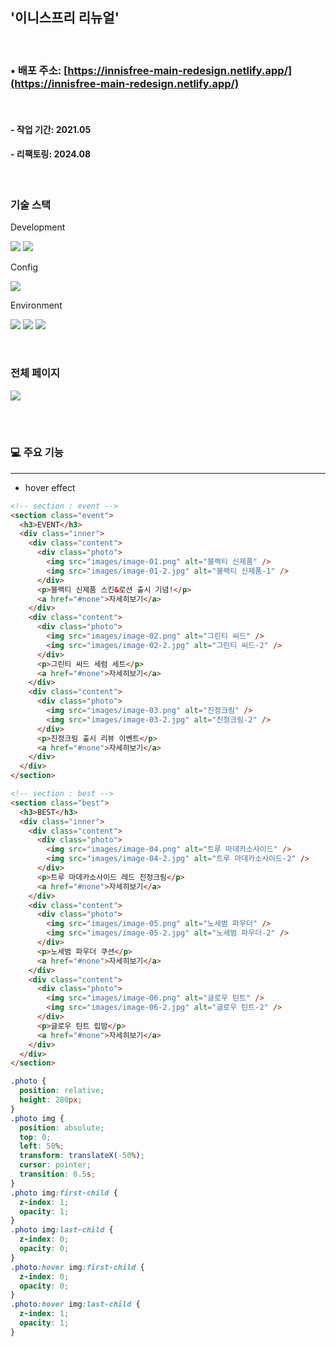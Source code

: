 ## '이니스프리 리뉴얼'

<br>

### • 배포 주소: [https://innisfree-main-redesign.netlify.app/](https://innisfree-main-redesign.netlify.app/)

<br>

#### - 작업 기간: 2021.05

#### - 리팩토링: 2024.08

<br>

### 기술 스택

Development

<p>
<img src="https://img.shields.io/badge/HTML5-E34F26?style=flat&logo=HTML5&logoColor=white" />
<img src="https://img.shields.io/badge/CSS3-1572B6?style=flat&logo=CSS3&logoColor=white" />
</p>

Config

<p>
<img src="https://img.shields.io/badge/npm-CB3837?style=flat&logo=npm&logoColor=white"/></a>
</p>

Environment

<p>
<img src="https://img.shields.io/badge/Visual Studio Code-007ACC?style=flat&logo=Visual Studio Code&logoColor=white"/></a>
<img src="https://img.shields.io/badge/Git-F05032?style=flat&logo=Git&logoColor=white"/></a>
<img src="https://img.shields.io/badge/GitHub-181717?style=flat&logo=GitHub&logoColor=white"/></a>
</p>
<br>

### 전체 페이지

<img src="https://github.com/user-attachments/assets/37cab5c1-16f6-4503-bd27-cafa2d21e058" />

<br><br>

### 💻 주요 기능

---

- hover effect

```html
<!-- section : event -->
<section class="event">
  <h3>EVENT</h3>
  <div class="inner">
    <div class="content">
      <div class="photo">
        <img src="images/image-01.png" alt="블랙티 신제품" />
        <img src="images/image-01-2.jpg" alt="블랙티 신제품-1" />
      </div>
      <p>블랙티 신제품 스킨&로션 출시 기념!</p>
      <a href="#none">자세히보기</a>
    </div>
    <div class="content">
      <div class="photo">
        <img src="images/image-02.png" alt="그린티 씨드" />
        <img src="images/image-02-2.jpg" alt="그린티 씨드-2" />
      </div>
      <p>그린티 씨드 세럼 세트</p>
      <a href="#none">자세히보기</a>
    </div>
    <div class="content">
      <div class="photo">
        <img src="images/image-03.png" alt="진정크림" />
        <img src="images/image-03-2.jpg" alt="진정크림-2" />
      </div>
      <p>진정크림 출시 리뷰 이벤트</p>
      <a href="#none">자세히보기</a>
    </div>
  </div>
</section>

<!-- section : best -->
<section class="best">
  <h3>BEST</h3>
  <div class="inner">
    <div class="content">
      <div class="photo">
        <img src="images/image-04.png" alt="트루 마데카소사이드" />
        <img src="images/image-04-2.jpg" alt="트루 마데카소사이드-2" />
      </div>
      <p>트루 마데카소사이드 레드 진정크림</p>
      <a href="#none">자세히보기</a>
    </div>
    <div class="content">
      <div class="photo">
        <img src="images/image-05.png" alt="노세범 파우더" />
        <img src="images/image-05-2.jpg" alt="노세범 파우더-2" />
      </div>
      <p>노세범 파우더 쿠션</p>
      <a href="#none">자세히보기</a>
    </div>
    <div class="content">
      <div class="photo">
        <img src="images/image-06.png" alt="글로우 틴트" />
        <img src="images/image-06-2.jpg" alt="글로우 틴트-2" />
      </div>
      <p>글로우 틴트 립밤</p>
      <a href="#none">자세히보기</a>
    </div>
  </div>
</section>
```

```css
.photo {
  position: relative;
  height: 280px;
}
.photo img {
  position: absolute;
  top: 0;
  left: 50%;
  transform: translateX(-50%);
  cursor: pointer;
  transition: 0.5s;
}
.photo img:first-child {
  z-index: 1;
  opacity: 1;
}
.photo img:last-child {
  z-index: 0;
  opacity: 0;
}
.photo:hover img:first-child {
  z-index: 0;
  opacity: 0;
}
.photo:hover img:last-child {
  z-index: 1;
  opacity: 1;
}
```
